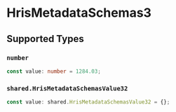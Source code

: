 # HrisMetadataSchemas3


## Supported Types

### `number`

```typescript
const value: number = 1284.03;
```

### `shared.HrisMetadataSchemasValue32`

```typescript
const value: shared.HrisMetadataSchemasValue32 = {};
```


